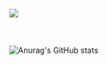 <a href="버튼을 눌렀을 때 이동할 링크" target="_blank"><img src="https://img.shields.io/badge/Developer-262577?style=flat-square&logo=Icinga&logoColor=FFFFFF"/></a>
<br/><br/>
<br/><br/>
![Anurag's GitHub stats](https://github-readme-stats.vercel.app/api?username=kriss428&count_private=true&show_icons=true&theme=radical)
